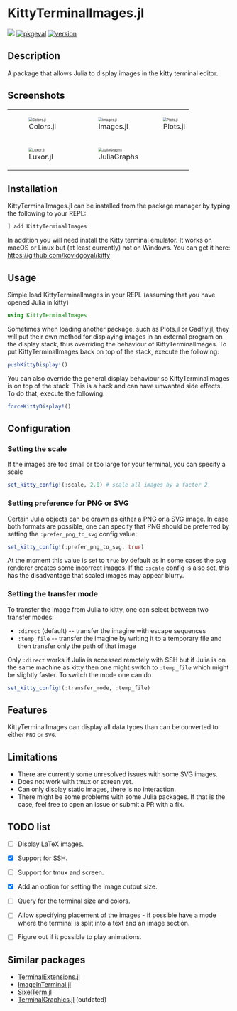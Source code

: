 # KittyTerminalImages.jl
![](https://img.shields.io/badge/lifecycle-maturing-blue.svg)
[![pkgeval](https://juliahub.com/docs/KittyTerminalImages/pkgeval.svg)](https://juliahub.com/ui/Packages/KittyTerminalImages/gIOCR)
[![version](https://juliahub.com/docs/KittyTerminalImages/version.svg)](https://juliahub.com/ui/Packages/KittyTerminalImages/gIOCR)

## Description
A package that allows Julia to display images in the kitty terminal editor.

## Screenshots
| | | |
| ------------------------------------------------------------ | ------------------------------------------------------------ | ------------------------------------------------------------ |
| <figure><img src="https://github.com/simonschoelly/KittyTerminalImages.jl/blob/master/screenshots/screenshot-colors.png" alt="Colors.jl" style="zoom:50%;" /><figcaption>Colors.jl</figcaption></figure> | <figure><img src="https://github.com/simonschoelly/KittyTerminalImages.jl/blob/master/screenshots/screenshot-images.png" alt="Images.jl" style="zoom:50%;" /><figcaption>Images.jl</figcaption></figure> | <img src="https://github.com/simonschoelly/KittyTerminalImages.jl/blob/master/screenshots/screenshot-plots.png" alt="Plots.jl" style="zoom:50%;" /><figcaption>Plots.jl</figcaption></figure> |
| <figure><img src="https://github.com/simonschoelly/KittyTerminalImages.jl/blob/master/screenshots/screenshot-luxor.png" alt="Luxor.jl" style="zoom:50%;" /><figcaption>Luxor.jl</figcaption></figure> | <figure><img src="https://github.com/simonschoelly/KittyTerminalImages.jl/blob/master/screenshots/screenshot-juliagraphs.png" alt="JuliaGraphs" style="zoom:50%;" /><figcaption>JuliaGraphs</figcaption></figure> |                                                              |



## Installation
KittyTerminalImages.jl can be installed from the package manager by typing the following to your REPL:
```julia
] add KittyTerminalImages
```
In addition you will need install the Kitty terminal emulator. It works on macOS or Linux but (at least currently) not on Windows. You can get it here: https://github.com/kovidgoyal/kitty


## Usage
Simple load KittyTerminalImages in your REPL (assuming that you have opened Julia in kitty)
```julia
using KittyTerminalImages
```
Sometimes when loading another package, such as Plots.jl or Gadfly.jl, they will put their own method for displaying images 
in an external program on the display stack, thus overriding the behaviour of KittyTerminalImages. To put KittyTerminalImages back
on top of the stack, execute the following:
```julia
pushKittyDisplay!()
```
You can also override the general display behaviour so KittyTerminalImages is on top of the stack. This is a hack and can have
unwanted side effects. To do that, execute the following:
```julia
forceKittyDisplay!()
```

## Configuration

### Setting the scale
If the images are too small or too large for your terminal,
you can specify a scale
```julia
set_kitty_config!(:scale, 2.0) # scale all images by a factor 2
```

### Setting preference for PNG or SVG
Certain Julia objects can be drawn as either a PNG or a SVG image. In case both formats are possible,
one can specify that PNG should be preferred by setting the ``:prefer_png_to_svg`` config value:
```julia
set_kitty_config!(:prefer_png_to_svg, true)
```
At the moment this value is set to `true` by default as in some cases the svg renderer creates some incorrect images.
If the `:scale` config is also set, this has the disadvantage that scaled images may appear blurry.

### Setting the transfer mode
To transfer the image from Julia to kitty, one can select between two transfer modes:
* `:direct` (default) -- transfer the imagine with escape sequences
* `:temp_file` -- transfer the imagine by writing it to a temporary file and then transfer only the path of that image

Only `:direct` works if Julia is accessed remotely with SSH but if Julia is on the same machine as kitty then one might switch to `:temp_file` which might be slightly faster.
To switch the mode one can do
```julia
set_kitty_config!(:transfer_mode, :temp_file)
```

## Features
KittyTerminalImages can display all data types than can be converted to either `PNG` or `SVG`.

## Limitations
* There are currently some unresolved issues with some SVG images.
* Does not work with tmux or screen yet.
* Can only display static images, there is no interaction.
* There might be some problems with some Julia packages. If that is the case, feel free to open an issue or submit a PR with a fix.

## TODO list
- [ ] Display LaTeX images.
- [X] Support for SSH.
- [ ] Support for tmux and screen.
- [x] Add an option for setting the image output size.
- [ ] Query for the terminal size and colors.
- [ ] Allow specifying placement of the images - if possible have a mode where the terminal is split into a text and an image section.
- [ ] Figure out if it possible to play animations.


## Similar packages
* [TerminalExtensions.jl](https://github.com/Keno/TerminalExtensions.jl)
* [ImageInTerminal.jl](https://github.com/JuliaImages/ImageInTerminal.jl)
* [SixelTerm.jl](https://github.com/tshort/SixelTerm.jl)
* [TerminalGraphics.jl](https://github.com/m-j-w/TerminalGraphics.jl) (outdated)
